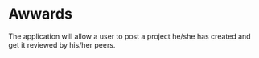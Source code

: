 # Awwards
The application will allow a user to post a project he/she has created and get it reviewed by his/her peers.
